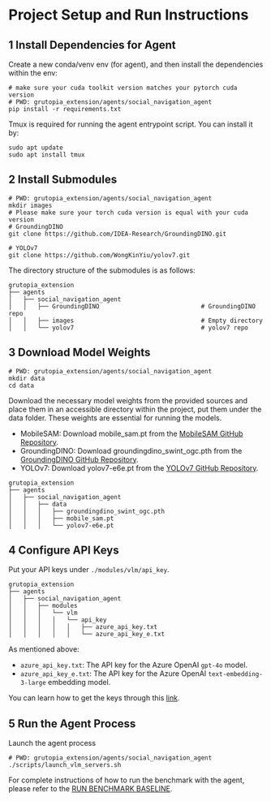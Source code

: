 # Project Setup and Run Instructions

## 1 Install Dependencies for Agent

Create a new conda/venv env (for agent), and then install the dependencies within the env:

```shell
# make sure your cuda toolkit version matches your pytorch cuda version
# PWD: grutopia_extension/agents/social_navigation_agent
pip install -r requirements.txt
```

Tmux is required for running the agent entrypoint script. You can install it by:

```shell
sudo apt update
sudo apt install tmux
```

## 2 Install Submodules

```shell
# PWD: grutopia_extension/agents/social_navigation_agent
mkdir images
# Please make sure your torch cuda version is equal with your cuda version
# GroundingDINO
git clone https://github.com/IDEA-Research/GroundingDINO.git

# YOLOv7
git clone https://github.com/WongKinYiu/yolov7.git
```

The directory structure of the submodules is as follows:

```
grutopia_extension
├── agents
│   ├── social_navigation_agent
│   │   ├── GroundingDINO                            # GroundingDINO repo
│   │   ├── images                                   # Empty directory
│   │   └── yolov7                                   # yolov7 repo
```


## 3 Download Model Weights

```shell
# PWD: grutopia_extension/agents/social_navigation_agent
mkdir data
cd data
```

Download the necessary model weights from the provided sources and place them in an accessible directory within the
project, put them under the data folder. These weights are essential for running the models.

- MobileSAM: Download mobile_sam.pt from the [MobileSAM GitHub Repository](https://github.com/ChaoningZhang/MobileSAM/blob/master/weights/mobile_sam.pt).
- GroundingDINO: Download groundingdino_swint_ogc.pth from
  the [GroundingDINO GitHub Repository](https://github.com/IDEA-Research/GroundingDINO/releases/download/v0.1.0-alpha2/groundingdino_swinb_cogcoor.pth).
- YOLOv7: Download yolov7-e6e.pt from the [YOLOv7 GitHub Repository](https://github.com/WongKinYiu/yolov7/releases/download/v0.1/yolov7-e6e.pt).

```
grutopia_extension
├── agents
│   ├── social_navigation_agent
│   │   ├── data
│   │   │   ├── groundingdino_swint_ogc.pth
│   │   │   ├── mobile_sam.pt
│   │   │   └── yolov7-e6e.pt
```

## 4 Configure API Keys

Put your API keys under `./modules/vlm/api_key`.

```
grutopia_extension
├── agents
│   ├── social_navigation_agent
│   │   ├── modules
│   │   │   └── vlm
│   │   │   │   └── api_key
│   │   │   │   │   ├── azure_api_key.txt
│   │   │   │   │   └── azure_api_key_e.txt
```

As mentioned above:
- `azure_api_key.txt`: The API key for the Azure OpenAI `gpt-4o` model.
- `azure_api_key_e.txt`: The API key for the Azure OpenAI `text-embedding-3-large` embedding model.

You can learn how to get the keys through this [link](https://learn.microsoft.com/zh-cn/azure/ai-services/openai/concepts/models?tabs=global-standard%2Cstandard-chat-completions).


## 5 Run the Agent Process

Launch the agent process

```shell
# PWD: grutopia_extension/agents/social_navigation_agent
./scripts/launch_vlm_servers.sh
```

For complete instructions of how to run the benchmark with the agent, please refer to the [RUN BENCHMARK BASELINE](https://grutopia.github.io/get_started/run-benchmark-baseline.html).

